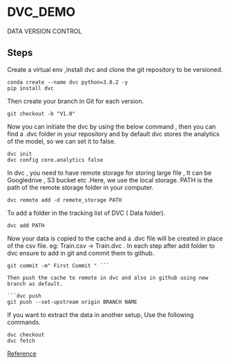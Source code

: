 # DVC_DEMO
DATA VERSION CONTROL

## Steps

Create a virtual env ,install dvc and clone the git repository to be versioned.

```
conda create --name dvc python=3.8.2 -y 
pip install dvc

```

Then create your branch in Git for each version.

```git checkout -b "V1.0"```

Now you can initiate the dvc by using the below command , then you can find a .dvc folder in your repository and by default dvc stores the analytics of the model, so we can set it to false.

```
dvc init
dvc config core.analytics false

```

In dvc , you need to have remote storage for storing large file , It can be Googledrive , S3 bucket etc .Here, we use the local storage. PATH is the path of the remote storage folder in your computer.

```dvc remote add -d remote_storage PATH```

To add a folder in the tracking list of DVC ( Data folder).

```dvc add PATH```

Now your data is copied to the cache and a .dvc file will be created in place of the csv file. eg: Train.csv -> Train.dvc . In each step after add folder to dvc ensure to add in git and commit them to github.

```git add --all
git commit -m" First Commit " ```

Then push the cache to remote in dvc and also in github using new branch as default.

```dvc push
git push --set-upstream origin BRANCH NAME
```
If you want to extract the data in another setup, Use the following commands.

```
dvc checkout
dvc fetch

```


[Reference]( https://github.com/eswaraprasad001/data-version-control)

